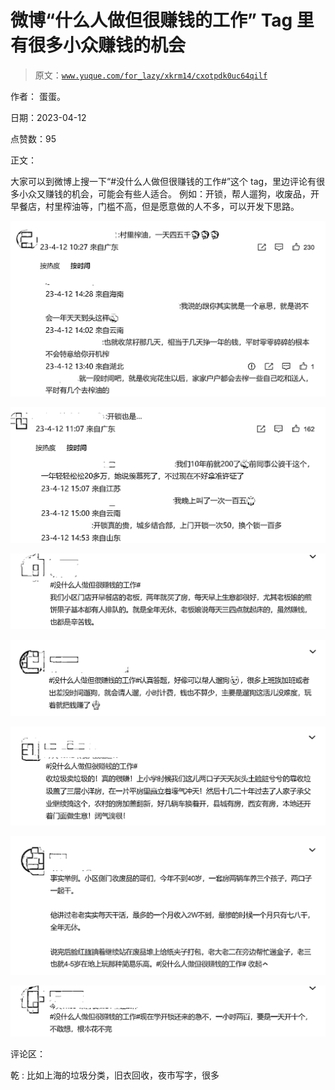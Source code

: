 # 微博“什么人做但很赚钱的工作” Tag 里有很多小众赚钱的机会

> 原文：[`www.yuque.com/for_lazy/xkrm14/cxotpdk0uc64qilf`](https://www.yuque.com/for_lazy/xkrm14/cxotpdk0uc64qilf)

作者： 蛋蛋。

日期：2023-04-12

点赞数：95

正文：

大家可以到微博上搜一下“#没什么人做但很赚钱的工作#”这个 tag，里边评论有很多小众又赚钱的机会，可能会有些人适合。 例如：开锁，帮人遛狗，收废品，开早餐店，村里榨油等，门槛不高，但是愿意做的人不多，可以开发下思路。

![](img/74895690021cb753b5a3979bc80e3574.png)

![](img/bbd890929f0f98fb63cb4c197f73e395.png)

![](img/e1eae1ee339e91f7a39793e719bdbc51.png)

![](img/a21694ad91b88a8ada172388d2431d73.png)

![](img/1856091141dc55bca785cd71921b5812.png)

![](img/d0f75c443311af0925884df486c668e3.png)

![](img/8c9fd8280de824444330f30eb042dadb.png)

评论区：

乾 : 比如上海的垃圾分类，旧衣回收，夜市写字，很多

